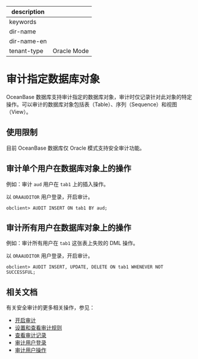 |description||
|---|---|
|keywords||
|dir-name||
|dir-name-en||
|tenant-type|Oracle Mode|

# 审计指定数据库对象

OceanBase 数据库支持审计指定的数据库对象，审计时仅记录针对此对象的特定操作。可以审计的数据库对象包括表（Table）、序列（Sequence）和视图（View）。

## 使用限制

目前 OceanBase 数据库仅 Oracle 模式支持安全审计功能。

## 审计单个用户在数据库对象上的操作

例如：审计 `aud` 用户在 `tab1` 上的插入操作。

以 `ORAAUDITOR` 用户登录，开启审计。

```shell
obclient> AUDIT INSERT ON tab1 BY aud;
```

## 审计所有用户在数据库对象上的操作

例如：审计所有用户在 `tab1` 这张表上失败的 DML 操作。

以 `ORAAUDITOR` 用户登录，开启审计。

```shell
obclient> AUDIT INSERT, UPDATE, DELETE ON tab1 WHENEVER NOT SUCCESSFUL;
```

## 相关文档

有关安全审计的更多相关操作，参见：

* [开启审计](200.audit-open.md)
* [设置和查看审计规则](300.set-up-and-view-audit-rules.md)
* [查看审计记录](500.audit-records.md)
* [审计用户登录](600.audit-user-logon.md)
* [审计用户操作](700.audit-user-operations.md)
